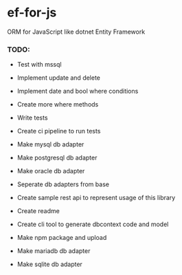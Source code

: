# ef-for-js
ORM for JavaScript like dotnet Entity Framework 

### TODO:
- Test with mssql
- Implement update and delete 
- Implement date and bool where conditions
- Create more where methods

- Write tests
- Create ci pipeline to run tests

- Make mysql db adapter
- Make postgresql db adapter
- Make oracle db adapter

- Seperate db adapters from base 

- Create sample rest api to represent usage of this library 

- Create readme

- Create cli tool to generate dbcontext code and model

- Make npm package and upload 

- Make mariadb db adapter
- Make sqlite db adapter